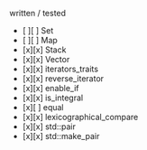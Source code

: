 written / tested

- [ ][ ] Set
- [ ][ ] Map
- [x][x] Stack
- [x][x] Vector
- [x][x] iterators_traits
- [x][x] reverse_iterator
- [x][x] enable_if
- [x][x] is_integral
- [x][ ] equal
- [x][x] lexicographical_compare
- [x][x] std::pair
- [x][x] std::make_pair
